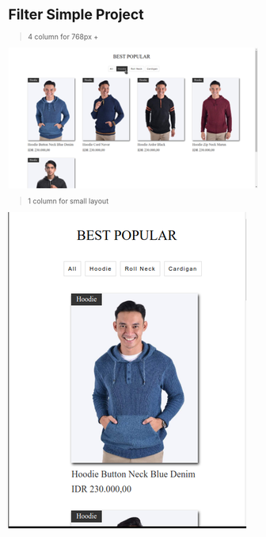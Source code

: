 # Filter Simple Project



> 4 column for 768px +

![This is a alt text.](/Images/wiwa_ss.png "This is a sample image.")


> 1 column for small layout

![This is a alt text.](/Images/wiwa_ss2.png "This is a sample image.")
